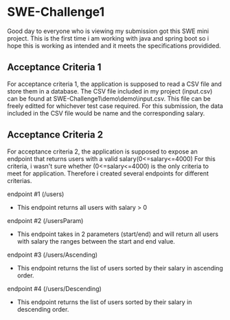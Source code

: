 # **SWE-Challenge1**

Good day to everyone who is viewing my submission got this SWE mini project.
This is the first time i am working with java and spring boot so i hope this is working as intended 
and it meets the specifications providided.

## **Acceptance Criteria 1**
For acceptance criteria 1, the application is supposed to read a CSV file and store them in a database.
The CSV file included in my project (input.csv) can be found at SWE-Challenge1\demo\demo\input.csv. This file
can be freely editted for whichever test case required. For this submission, the data included in the CSV file
would be name and the corresponding salary.

## **Acceptance Criteria 2**
For acceptance criteria 2, the application is supposed to expose an endpoint that returns users with a valid salary(0<=salary<=4000)
For this criteria, i wasn't sure whether (0<=salary<=4000) is the only criteria to meet for application. Therefore i created several
endpoints for different criterias.

endpoint #1 (/users)
- This endpoint returns all users with salary > 0

endpoint #2 (/usersParam)
- This endpoint takes in 2 parameters (start/end) and will return all users with salary the ranges between the start and end value.

endpoint #3 (/users/Ascending)
- This endpoint returns the list of users sorted by their salary in ascending order.

endpoint #4 (/users/Descending)
- This endpoint returns the list of users sorted by their salary in descending order.

